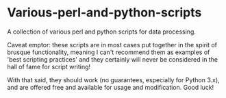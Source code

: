 # Various-perl-and-python-scripts
A collection of various perl and python scripts for data processing.

Caveat emptor: these scripts are in most cases put together in the spirit of brusque functionality, meaning I can't recommend them as examples of 'best scripting practices' and they certainly will never be considered in the hall of fame for script writing!

With that said, they should work (no guarantees, especially for Python 3.x), and are offered free and available for usage and modification. Good luck!
